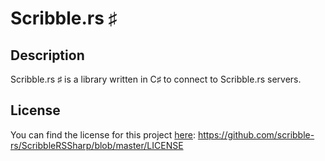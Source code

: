 # Scribble.rs ♯

## Description
Scribble.rs ♯ is a library written in C♯ to connect to Scribble.rs servers.

## License
You can find the license for this project [here](https://github.com/scribble-rs/ScribbleRSSharp/blob/master/LICENSE): https://github.com/scribble-rs/ScribbleRSSharp/blob/master/LICENSE